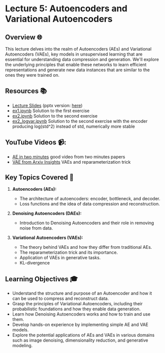 # Lecture 5: Autoencoders and Variational Autoencoders

## Overview 🌐

This lecture delves into the realm of Autoencoders (AEs) and Variational Autoencoders (VAEs), key models in unsupervised learning that are essential for understanding data compression and generation. We'll explore the underlying principles that enable these networks to learn efficient representations and generate new data instances that are similar to the ones they were trained on.

## Resources 📚

- [Lecture Slides](./ae.pdf) (pptx version: [here](./ae.pptx))
- [ex1.ipynb](./AE-MNIST.ipynb) Solution to the first exercise
- [ex2.ipynb](./VAE-MNIST.ipynb) Solution to the second exercise
- [ex2_logvar.ipynb](./VAE-MNIST_logvar.ipynb) Solution to the second exercise with the encoder producing log(std^2) instead of std, numerically more stable


## YouTube Videos 📹:

- [AE in two minutes](https://www.youtube.com/watch?v=Rdpbnd0pCiI) good video from two minutes papers
- [VAE from Arxiv Insights](https://www.youtube.com/watch?v=9zKuYvjFFS8) VAEs and reparameterization trick

## Key Topics Covered 🧠

1. **Autoencoders (AEs):**
   - The architecture of autoencoders: encoder, bottleneck, and decoder.
   - Loss functions and the idea of data compression and reconstruction.

2. **Denoising Autoencoders (DAEs):**
   - Introduction to Denoising Autoencoders and their role in removing noise from data.

3. **Variational Autoencoders (VAEs):**
   - The theory behind VAEs and how they differ from traditional AEs.
   - The reparameterization trick and its importance.
   - Application of VAEs in generative tasks.
   - KL-divergence

## Learning Objectives 🎓

- Understand the structure and purpose of an Autoencoder and how it can be used to compress and reconstruct data.
- Grasp the principles of Variational Autoencoders, including their probabilistic foundations and how they enable data generation.
- Learn how Denoising Autoencoders works and how to train and use them.
- Develop hands-on experience by implementing simple AE and VAE models.
- Explore the potential applications of AEs and VAEs in various domains such as image denoising, dimensionality reduction, and generative modeling.
